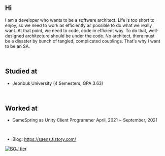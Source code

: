 ## Hi
I am a developer who wants to be a software architect.
Life is too short to enjoy, so we need to work as efficiently as possible to do what we really want. At that point, we need to code, code in efficient way. To do that, well-designed architecture should be under the code. No architect, there must be a disaster by bunch of tangled, complicated couplings. That's why I want to be an SA.


&nbsp;

## Studied at
- Jeonbuk University (4 Semesters, GPA 3.63)

&nbsp;

## Worked at
- GameSpring as Unity Client Programmer   April, 2021 ~ September, 2021

&nbsp;&nbsp;&nbsp;

- Blog: https://saens.tistory.com/

[![BOJ tier](http://mazassumnida.wtf/api/v2/generate_badge?boj=ssh9199)](https://solved.ac/ssh9199)
